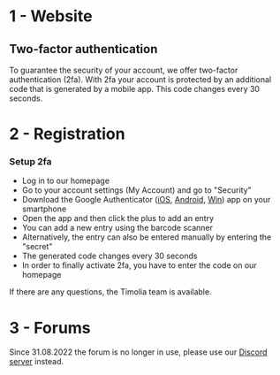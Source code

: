 # 1 - Website

## Two-factor authentication
To guarantee the security of your account, we offer two-factor authentication (2fa).
With 2fa your account is protected by an additional code that is generated by a mobile app.
This code changes every 30 seconds.

# 2 - Registration

### Setup 2fa
- Log in to our homepage
- Go to your account settings (My Account) and go to "Security"
- Download the Google Authenticator ([iOS](https://itunes.apple.com/de/app/google-authenticator/id388497605), [Android](https://play.google.com/store/apps/details?id=com.google.android.apps.authenticator2), [Win](https://www.microsoft.com/de-de/store/p/microsoft-authenticator/9nblgggzmcj6)) app on your smartphone
- Open the app and then click the plus to add an entry
- You can add a new entry using the barcode scanner
- Alternatively, the entry can also be entered manually by entering the "secret"
- The generated code changes every 30 seconds
- In order to finally activate 2fa, you have to enter the code on our homepage

If there are any questions, the Timolia team is available.

# 3 - Forums
Since 31.08.2022 the forum is no longer in use, please use our [Discord server](https://timolia.de/discord) instead.